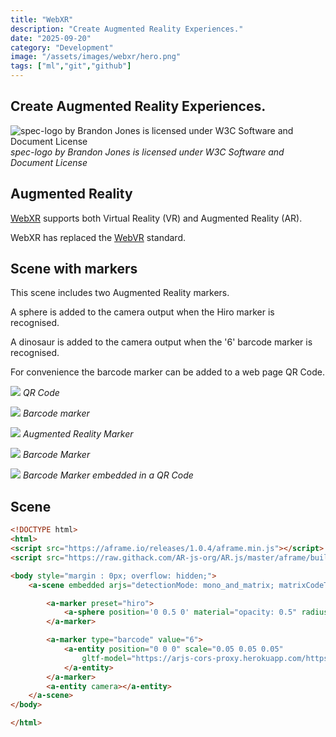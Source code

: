 ```yaml
---
title: "WebXR"
description: "Create Augmented Reality Experiences."
date: "2025-09-20"
category: "Development"
image: "/assets/images/webxr/hero.png"
tags: ["ml","git","github"]
---
```


## Create Augmented Reality Experiences.

![spec-logo by Brandon Jones is licensed under W3C Software and Document License](/assets/images/webxr/34385910-400x400.png)
*spec-logo by Brandon Jones is licensed under W3C Software and Document License*


## Augmented Reality

[WebXR](https://github.com/immersive-web) supports both Virtual Reality (VR) and Augmented Reality (AR).

WebXR has replaced the [WebVR](WebVR.html) standard.


## Scene with markers

This scene includes two Augmented Reality markers.

A sphere is added to the camera output when the Hiro marker is recognised.

A dinosaur is added to the camera output when the '6' barcode marker is recognised.

For convenience the barcode marker can be added to a web page QR Code.

![](/assets/images/webxr/278535875-3143515849195152-3177239650686303329-n-750x1334.jpg)
*QR Code*

![](/assets/images/webxr/278604232-1195762084291932-2000984922213087796-n-750x1334.jpg)
*Barcode marker*

![](/assets/images/webxr/hiro-marker-arjs-472x475.png)
*Augmented Reality Marker*

![](/assets/images/webxr/marker6-226x226.png)
*Barcode Marker*

![](/assets/images/webxr/qr-code-3-1148x1148.png)
*Barcode Marker embedded in a QR Code*


## Scene

```html
<!DOCTYPE html>
<html>
<script src="https://aframe.io/releases/1.0.4/aframe.min.js"></script>
<script src="https://raw.githack.com/AR-js-org/AR.js/master/aframe/build/aframe-ar.js"></script>

<body style="margin : 0px; overflow: hidden;">
    <a-scene embedded arjs="detectionMode: mono_and_matrix; matrixCodeType: 3x3;">

        <a-marker preset="hiro">
            <a-sphere position='0 0.5 0' material="opacity: 0.5" radius="1"></a-sphere>
        </a-marker>

        <a-marker type="barcode" value="6">
            <a-entity position="0 0 0" scale="0.05 0.05 0.05"
                gltf-model="https://arjs-cors-proxy.herokuapp.com/https://raw.githack.com/AR-js-org/AR.js/master/aframe/examples/image-tracking/nft/trex/scene.gltf">
            </a-entity>
        </a-marker>
        <a-entity camera></a-entity>
    </a-scene>
</body>

</html>
```

